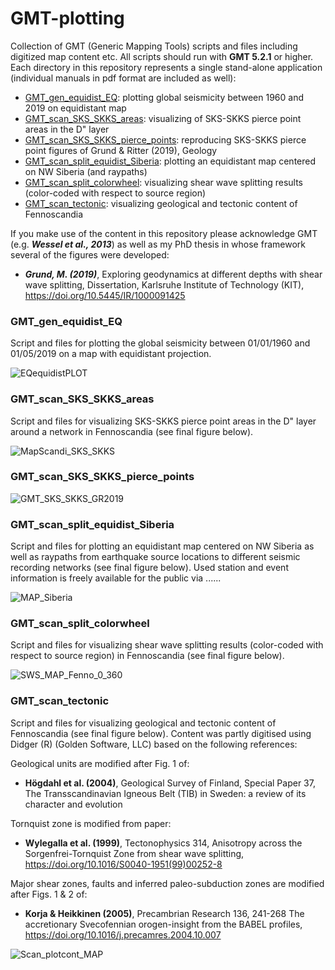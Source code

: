 # GMT-plotting
Collection of GMT (Generic Mapping Tools) scripts and files including digitized map content etc. All scripts should run with **GMT 5.2.1** or higher. Each directory in this repository represents a single stand-alone application (individual manuals in pdf format are included as well):

- [GMT_gen_equidist_EQ](#p00): plotting global seismicity between 1960 and 2019 on equidistant map
- [GMT_scan_SKS_SKKS_areas](#p1): visualizing of SKS-SKKS pierce point areas in the D" layer
- [GMT_scan_SKS_SKKS_pierce_points](#p21): reproducing SKS-SKKS pierce point figures of Grund & Ritter (2019), Geology
- [GMT_scan_split_equidist_Siberia](#p22): plotting an equidistant map centered on NW Siberia (and raypaths)
- [GMT_scan_split_colorwheel](#p2): visualizing shear wave splitting results (color-coded with respect to source region)
- [GMT_scan_tectonic](#p3): visualizing geological and tectonic content of Fennoscandia

If you make use of the content in this repository please acknowledge GMT (e.g. **_Wessel et al., 2013_**) as well as my PhD thesis in whose framework several of the figures were developed:

- **_Grund, M. (2019)_**, Exploring geodynamics at different depths with shear wave splitting, Dissertation, Karlsruhe Institute of Technology (KIT), https://doi.org/10.5445/IR/1000091425 

<a name="p00"></a>
### GMT_gen_equidist_EQ

Script and files for plotting the global seismicity between 01/01/1960 and 01/05/2019 on a map with equidistant projection.

![EQequidistPLOT](https://user-images.githubusercontent.com/23025878/58618395-d9bfc200-82c2-11e9-8432-8299a18c3f33.png)


<a name="p1"></a>
### GMT_scan_SKS_SKKS_areas

Script and files for visualizing SKS-SKKS pierce point areas in the D" layer around a network in Fennoscandia (see final figure below).

![MapScandi_SKS_SKKS](https://user-images.githubusercontent.com/23025878/57453757-7b756580-7267-11e9-8618-c0f51034ef4b.png)

### GMT_scan_SKS_SKKS_pierce_points
<a name="p21"></a>

![GMT_SKS_SKKS_GR2019](https://user-images.githubusercontent.com/23025878/58184186-ea63ad00-7cb0-11e9-99b7-140df5103785.png)

<a name="p22"></a>
### GMT_scan_split_equidist_Siberia

Script and files for plotting an equidistant map centered on NW Siberia as well as raypaths from earthquake source locations to different seismic recording networks (see final figure below).
Used station and event information is freely available for the public  via ......

![MAP_Siberia](https://user-images.githubusercontent.com/23025878/57537067-cf567c00-7345-11e9-9ab0-68dbdd6d2220.png)


<a name="p2"></a>
### GMT_scan_split_colorwheel

Script and files for visualizing shear wave splitting results (color-coded with respect to source region) in Fennoscandia (see final figure below).

![SWS_MAP_Fenno_0_360](https://user-images.githubusercontent.com/23025878/57454697-bbd5e300-7269-11e9-9860-b71d8c557fce.png)

<a name="p3"></a>                        
### GMT_scan_tectonic

Script and files for visualizing geological and tectonic content of Fennoscandia (see final figure below). Content was partly digitised using Didger (R) (Golden Software, LLC) based on the following references:

Geological units are modified after Fig. 1 of:
- **Högdahl et al. (2004)**, Geological Survey of Finland, Special Paper 37, The Transscandinavian Igneous Belt (TIB) in Sweden: a review of its character and evolution

Tornquist zone is modified from paper:
- **Wylegalla et al. (1999)**, Tectonophysics 314, Anisotropy across the Sorgenfrei-Tornquist Zone from shear wave splitting, https://doi.org/10.1016/S0040-1951(99)00252-8

Major shear zones, faults and inferred paleo-subduction zones are modified after Figs. 1 & 2 of:
- **Korja & Heikkinen (2005)**, Precambrian Research 136, 241-268 The accretionary Svecofennian orogen-insight from the BABEL profiles, https://doi.org/10.1016/j.precamres.2004.10.007


![Scan_plotcont_MAP](https://user-images.githubusercontent.com/23025878/57081965-174a2300-6cf6-11e9-8e85-34d4c71c302a.png)
